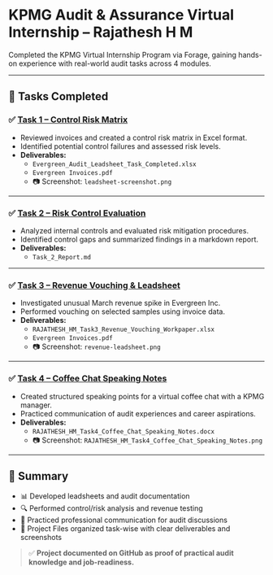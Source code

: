 # KPMG Audit & Assurance Virtual Internship – Rajathesh H M

Completed the KPMG Virtual Internship Program via Forage, gaining hands-on experience with real-world audit tasks across 4 modules.

---

## 📁 Tasks Completed

### ✅ [Task 1 – Control Risk Matrix](./Task_1_Control_Risk_Matrix)
- Reviewed invoices and created a control risk matrix in Excel format.
- Identified potential control failures and assessed risk levels.
- **Deliverables:**
  - `Evergreen_Audit_Leadsheet_Task_Completed.xlsx`
  - `Evergreen Invoices.pdf`
  - 📷 Screenshot: `leadsheet-screenshot.png`

---

### ✅ [Task 2 – Risk Control Evaluation](./Task_2_Risk_Control_Evaluation)
- Analyzed internal controls and evaluated risk mitigation procedures.
- Identified control gaps and summarized findings in a markdown report.
- **Deliverables:**
  - `Task_2_Report.md`



---

### ✅ [Task 3 – Revenue Vouching & Leadsheet](./Task3_Revenue_Vouching_Leadsheet)
- Investigated unusual March revenue spike in Evergreen Inc.
- Performed vouching on selected samples using invoice data.
- **Deliverables:**
  - `RAJATHESH_HM_Task3_Revenue_Vouching_Workpaper.xlsx`
  - `Evergreen Invoices.pdf`
  - 📷 Screenshot: `revenue-leadsheet.png`

---

### ✅ [Task 4 – Coffee Chat Speaking Notes](./Task4_Coffee_Chat_Speaking_Notes)
- Created structured speaking points for a virtual coffee chat with a KPMG manager.
- Practiced communication of audit experiences and career aspirations.
- **Deliverables:**
  - `RAJATHESH_HM_Task4_Coffee_Chat_Speaking_Notes.docx`
  - 📷 Screenshot: `RAJATHESH_HM_Task4_Coffee_Chat_Speaking_Notes.png`

---

## 🏁 Summary

- 📊 Developed leadsheets and audit documentation
- 🔍 Performed control/risk analysis and revenue testing
- 💬 Practiced professional communication for audit discussions
- 📁 Project Files organized task-wise with clear deliverables and screenshots

> ✅ **Project documented on GitHub as proof of practical audit knowledge and job-readiness.**






